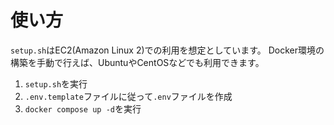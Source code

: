 # 使い方
`setup.sh`はEC2(Amazon Linux 2)での利用を想定としています。
Docker環境の構築を手動で行えば、UbuntuやCentOSなどでも利用できます。

1. `setup.sh`を実行
2. `.env.template`ファイルに従って`.env`ファイルを作成
2. `docker compose up -d`を実行